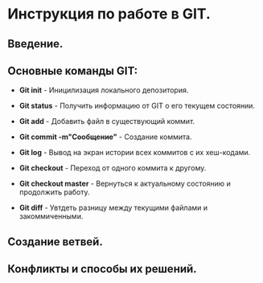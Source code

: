 # Инструкция по работе в GIT.

## Введение.

## **Основные команды GIT:**

* **Git init** - Иницилизация локального депозитория.

+ **Git status** - Получить информацию от GIT о его текущем состоянии.

+ **Git add** - Добавить файл в существующий коммит.

+ **Git commit -m"Сообщение"** - Создание коммита.

+ **Git log** - Вывод на экран истории всех коммитов с их хеш-кодами.

+ **Git checkout** - Переход от одного коммита к другому.

+ **Git checkout master** - Вернуться к актуальному состоянию и продолжить работу.

+ **Git diff** - Увтдеть разницу между текущими файлами и закоммиченными.

## Создание ветвей.

## Конфликты и способы их решений.